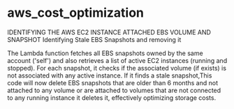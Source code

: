 # aws_cost_optimization
IDENTIFYING THE AWS EC2 INSTANCE ATTACHED EBS VOLUME AND SNAPSHOT 
Identifying Stale EBS Snapshots and removing it

The Lambda function fetches all EBS snapshots owned by the same account ('self') and also retrieves a list of active EC2 instances (running and stopped). 
For each snapshot, it checks if the associated volume (if exists) is not associated with any active instance. 
If it finds a stale snapshot,This code will now delete EBS snapshots that are older than 6 months and not attached to any volume or are attached to volumes that are not connected to any running instance it deletes it, 
effectively optimizing storage costs.
